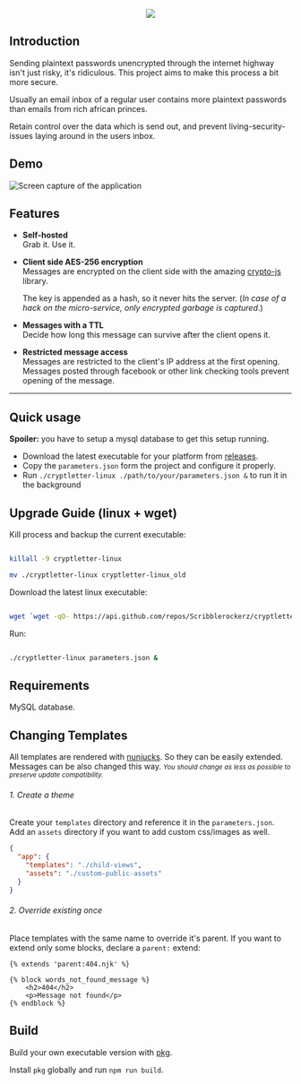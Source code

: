 <p align="center">
<img src="https://user-images.githubusercontent.com/1336156/31407710-267e2124-ae06-11e7-8a48-4e7dc3547422.png" />
<br>
</p>

## Introduction

Sending plaintext passwords unencrypted through the internet highway isn't just risky, it's ridiculous.
This project aims to make this process a bit more secure.

Usually an email inbox of a regular user contains more plaintext passwords than emails from rich african princes.

Retain control over the data which is send out, and prevent living-security-issues laying around in the users inbox.

## Demo

![Screen capture of the application](https://user-images.githubusercontent.com/1336156/32858885-31374bc8-ca4d-11e7-9b1a-b4a67769a241.gif)

## Features

- **Self-hosted**  
  Grab it. Use it.

- **Client side AES-256 encryption**  
  Messages are encrypted on the client side with the amazing [crypto-js](https://www.npmjs.com/package/crypto-js) library.

  The key is appended as a hash, so it never hits the server. (*In case of a hack on the micro-service, only encrypted garbage is captured*.)

- **Messages with a TTL**  
  Decide how long this message can survive after the client opens it.

- **Restricted message access**  
  Messages are restricted to the client's IP address at the first opening. Messages posted through facebook or other link checking tools prevent opening of the message.

---
## Quick usage
**Spoiler:** you have to setup a mysql database to get this setup running.

- Download the latest executable for your platform from [releases](https://github.com/Scribblerockerz/cryptletter/releases).
- Copy the `parameters.json` form the project and configure it properly.
- Run `./cryptletter-linux ./path/to/your/parameters.json &` to run it in the background

## Upgrade Guide (linux + wget)

Kill process and backup the current executable:
```bash

killall -9 cryptletter-linux

mv ./cryptletter-linux cryptletter-linux_old

```

Download the latest linux executable:

```bash

wget `wget -qO- https://api.github.com/repos/Scribblerockerz/cryptletter/releases/latest | grep -E -o 'https://[^"]+?cryptletter-linux'` && chmod +x ./cryptletter-linux

```

Run:

```bash

./cryptletter-linux parameters.json &

```

## Requirements
MySQL database.


## Changing Templates
All templates are rendered with [nunjucks](https://mozilla.github.io/nunjucks/). So they can be easily extended. Messages can be also changed this way.
<small>_You should change as less as possible to preserve update compatibility._</small>

###### 1. Create a theme
Create your `templates` directory and reference it in the `parameters.json`. Add an `assets` directory if you want to add custom css/images as well.
  ```json
  {
    "app": {
      "templates": "./child-views",
      "assets": "./custom-public-assets"
    }
  }
  ```
###### 2. Override existing once
Place templates with the same name to override it's parent. If you want to extend only some blocks, declare a `parent:` extend:
```nunjucks
{% extends 'parent:404.njk' %}

{% block words_not_found_message %}
    <h2>404</h2>
    <p>Message not found</p>
{% endblock %}
```

## Build

Build your own executable version with [pkg](https://www.npmjs.com/package/pkg).

Install `pkg` globally and run `npm run build`.
